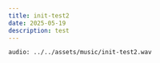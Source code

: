 ```yaml
---
title: init-test2
date: 2025-05-19
description: test
---
```


`audio: ../../assets/music/init-test2.wav`